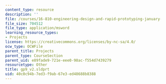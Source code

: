 ```yaml
---
content_type: resource
description: ''
file: /courses/16-810-engineering-design-and-rapid-prototyping-january-iap-2005/40c0c94b7ed3f9ab67e3ed48688b8388_gp9_v2.sldprt
file_size: 704512
file_type: application/msword
learning_resource_types:
- Projects
license: https://creativecommons.org/licenses/by-nc-sa/4.0/
ocw_type: OCWFile
parent_title: Projects
parent_type: CourseSection
parent_uid: e89fade9-721e-eee0-98ac-f554d7439279
resourcetype: Other
title: gp9_v2.sldprt
uid: 40c0c94b-7ed3-f9ab-67e3-ed48688b8388
---
```

